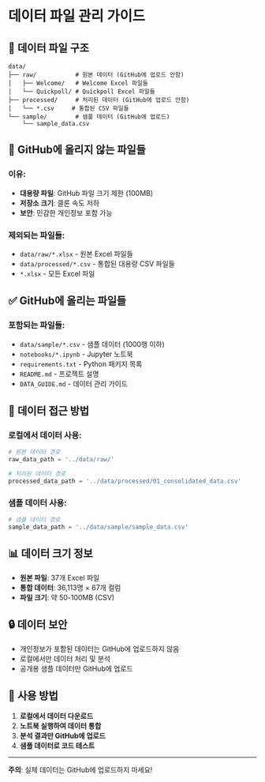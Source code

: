 # 데이터 파일 관리 가이드

## 📁 데이터 파일 구조

```
data/
├── raw/           # 원본 데이터 (GitHub에 업로드 안함)
│   ├── Welcome/   # Welcome Excel 파일들
│   └── Quickpoll/ # Quickpoll Excel 파일들
├── processed/     # 처리된 데이터 (GitHub에 업로드 안함)
│   └── *.csv     # 통합된 CSV 파일들
└── sample/        # 샘플 데이터 (GitHub에 업로드)
    └── sample_data.csv
```

## 🚫 GitHub에 올리지 않는 파일들

### 이유:
- **대용량 파일**: GitHub 파일 크기 제한 (100MB)
- **저장소 크기**: 클론 속도 저하
- **보안**: 민감한 개인정보 포함 가능

### 제외되는 파일들:
- `data/raw/*.xlsx` - 원본 Excel 파일들
- `data/processed/*.csv` - 통합된 대용량 CSV 파일들
- `*.xlsx` - 모든 Excel 파일

## ✅ GitHub에 올리는 파일들

### 포함되는 파일들:
- `data/sample/*.csv` - 샘플 데이터 (1000행 이하)
- `notebooks/*.ipynb` - Jupyter 노트북
- `requirements.txt` - Python 패키지 목록
- `README.md` - 프로젝트 설명
- `DATA_GUIDE.md` - 데이터 관리 가이드

## 🔧 데이터 접근 방법

### 로컬에서 데이터 사용:
```python
# 원본 데이터 경로
raw_data_path = '../data/raw/'

# 처리된 데이터 경로  
processed_data_path = '../data/processed/01_consolidated_data.csv'
```

### 샘플 데이터 사용:
```python
# 샘플 데이터 경로
sample_data_path = '../data/sample/sample_data.csv'
```

## 📊 데이터 크기 정보

- **원본 파일**: 37개 Excel 파일
- **통합 데이터**: 36,113명 × 67개 컬럼
- **파일 크기**: 약 50-100MB (CSV)

## 🔒 데이터 보안

- 개인정보가 포함된 데이터는 GitHub에 업로드하지 않음
- 로컬에서만 데이터 처리 및 분석
- 공개용 샘플 데이터만 GitHub에 업로드

## 📝 사용 방법

1. **로컬에서 데이터 다운로드**
2. **노트북 실행하여 데이터 통합**
3. **분석 결과만 GitHub에 업로드**
4. **샘플 데이터로 코드 테스트**

---

**주의**: 실제 데이터는 GitHub에 업로드하지 마세요!

